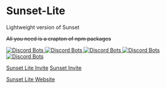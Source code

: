 # Sunset-Lite
Lightweight version of Sunset

~~All you need is a crapton of npm packages~~

<a href="https://discordbots.org/bot/391606660214292482">
  <img src="https://discordbots.org/api/widget/status/391606660214292482.svg" alt="Discord Bots" />
</a>

<a href="https://discordbots.org/bot/391606660214292482">
  <img src="https://discordbots.org/api/widget/servers/391606660214292482.svg" alt="Discord Bots" />
</a>

<a href="https://discordbots.org/bot/391606660214292482">
  <img src="https://discordbots.org/api/widget/upvotes/391606660214292482.svg" alt="Discord Bots" />
</a>

<a href="https://discordbots.org/bot/391606660214292482">
  <img src="https://discordbots.org/api/widget/lib/391606660214292482.svg" alt="Discord Bots" />
</a>

<a href="https://discordbots.org/bot/391606660214292482">
  <img src="https://discordbots.org/api/widget/owner/391606660214292482.svg" alt="Discord Bots" />
</a>

[Sunset Lite Invite](http://hacker-hub.github.io/sunset-lite/invite)
[Sunset Invite](http://hacker-hub.github.io/sunset/invite)

[Sunset Lite Website](http://hacker-hub.github.io/sunset/#lite)
